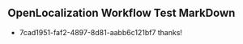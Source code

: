 ## OpenLocalization Workflow Test MarkDown
* 7cad1951-faf2-4897-8d81-aabb6c121bf7 thanks!

<!--HONumber=Aug16_HO3-->


